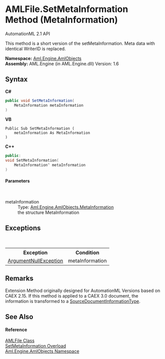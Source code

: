 # AMLFile.SetMetaInformation Method (MetaInformation)
AutomationML 2.1 API 

This method is a short version of the setMetaInformation. Meta data with identical WriterID is replaced.

**Namespace:**&nbsp;<a href="N_Aml_Engine_AmlObjects">Aml.Engine.AmlObjects</a><br />**Assembly:**&nbsp;AML.Engine (in AML.Engine.dll) Version: 1.6

## Syntax

**C#**<br />
``` C#
public void SetMetaInformation(
	MetaInformation metaInformation
)
```

**VB**<br />
``` VB
Public Sub SetMetaInformation ( 
	metaInformation As MetaInformation
)
```

**C++**<br />
``` C++
public:
void SetMetaInformation(
	MetaInformation^ metaInformation
)
```


#### Parameters
&nbsp;<dl><dt>metaInformation</dt><dd>Type: <a href="T_Aml_Engine_AmlObjects_MetaInformation">Aml.Engine.AmlObjects.MetaInformation</a><br />the structure MetaInformation</dd></dl>

## Exceptions
&nbsp;<table><tr><th>Exception</th><th>Condition</th></tr><tr><td><a href="https://docs.microsoft.com/dotnet/api/system.argumentnullexception" target="_parent" rel="noopener noreferrer">ArgumentNullException</a></td><td>metaInformation</td></tr></table>

## Remarks
Extension Method originally designed for AutomationML Versions based on CAEX 2.15. If this method is applied to a CAEX 3.0 document, the information is transformed to a <a href="T_Aml_Engine_CAEX_SourceDocumentInformationType">SourceDocumentInformationType</a>.

## See Also


#### Reference
<a href="T_Aml_Engine_AmlObjects_AMLFile">AMLFile Class</a><br /><a href="Overload_Aml_Engine_AmlObjects_AMLFile_SetMetaInformation">SetMetaInformation Overload</a><br /><a href="N_Aml_Engine_AmlObjects">Aml.Engine.AmlObjects Namespace</a><br />